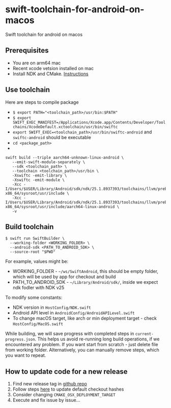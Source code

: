 # swift-toolchain-for-android-on-macos

Swift toolchain for android on macos

## Prerequisites
- You are on arm64 mac
- Recent xcode vetsion installed on mac
- Install NDK and CMake. [Instructions](https://developer.android.com/studio/projects/install-ndk)

## Use toolchain

Here are steps to compile package

- `$ export PATH="<toolchain_path>/usr/bin:$PATH"`
- `$ export SWIFT_EXEC_MANIFEST=/Applications/Xcode.app/Contents/Developer/Toolchains/XcodeDefault.xctoolchain/usr/bin/swiftc`
- `export SWIFT_EXEC=<toolchain_path>/usr/bin/swiftc-android`  and `swiftc-android` should be executable
- `cd <package_path>`
-
 ```
 swift build --triple aarch64-unknown-linux-android \
    --emit-swift-module-separately \
    --sdk <toolchain_path> \
    --toolchain <toolchain_path>/usr/bin \
    -Xswiftc -emit-library \
    -Xswiftc -emit-module \
    -Xcc -I/Users/$USER/Library/Android/sdk/ndk/25.1.8937393/toolchains/llvm/prebuilt/darwin-x86_64/sysroot/usr/include \
    -Xcc -I/Users/$USER/Library/Android/sdk/ndk/25.1.8937393/toolchains/llvm/prebuilt/darwin-x86_64/sysroot/usr/include/aarch64-linux-android \
    -v
```

## Build toolchain
```
$ swift run SwiftBuilder \
  --working-folder <WORKING_FOLDER> \
  --android-sdk <PATH_TO_ANDROID_SDK> \
  --source-root "$PWD"
```
For example, values might be:
- WORKING_FOLDER - `~/ws/SwiftAndroid`, this should be empty folder, which will be used by app for checkout and build
- PATH_TO_ANDROID_SDK - `~/Library/Android/sdk/`, inside we expect ndk fodler with NDK v25

To modify some constants:
- NDK version in `HostConfig/NDK.swift`
- Android API level in `AndroidConfig/AndroidAPILevel.swift`
- To change macOS target, like arch or min deployment target - check `HostConfig/MacOS.swift` 

While building, we will save progress with completed steps in `current-progress.json`. 
This helps us avoid re-running long build operations, if we encountered any problem.
If you want start from scratch - just delete file from working folder. Alternatively, you can manually remove steps, which you want to repeat.


## How to update code for a new release

1. Find new release tag in [github repo](https://github.com/apple/swift.git)
2. Follow steps [here](./Sources/SwiftBuilder/Repos/HowToGetCommitHashes.md) to update default checkout hashes
3. Consider changing `CMAKE_OSX_DEPLOYMENT_TARGET`
4. Execute and fix issue by issue...



